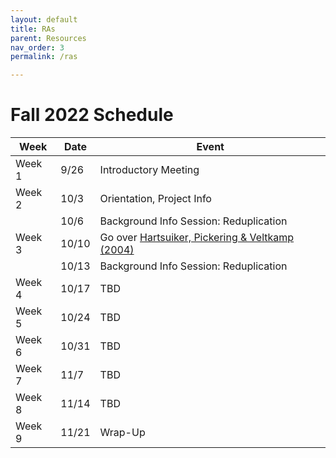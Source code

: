 ```yaml
---
layout: default
title: RAs
parent: Resources
nav_order: 3
permalink: /ras

---
```


# Fall 2022 Schedule

| Week      | Date | Event |
| ----------- | ----------- | ----------- |
| Week 1   | 9/26        | Introductory Meeting        |
| Week 2   | 10/3        | Orientation, Project Info        |
|  | 10/6         | Background Info Session: Reduplication     |
| Week 3   | 10/10        | Go over [Hartsuiker, Pickering & Veltkamp (2004)](https://journals.sagepub.com/doi/pdf/10.1111/j.0956-7976.2004.00693.x)    |
|  | 10/13         | Background Info Session: Reduplication  |
| Week 4   | 10/17        | TBD |
| Week 5   | 10/24        | TBD |
| Week 6   | 10/31        | TBD |
| Week 7   | 11/7        | TBD |
| Week 8   | 11/14        | TBD        |
| Week 9   | 11/21        | Wrap-Up  |
